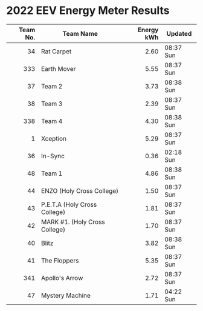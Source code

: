 # 2022 EEV Energy Meter Results
|Team No.|Team Name|Energy kWh|Updated|
|---:|---|---:|---|
|34|Rat Carpet|2.60|08:37 Sun|
|333|Earth Mover|5.55|08:37 Sun|
|37|Team 2|3.73|08:38 Sun|
|38|Team 3|2.39|08:37 Sun|
|338|Team 4|4.30|08:38 Sun|
|1|Xception|5.29|08:37 Sun|
|36|In-Sync|0.36|02:18 Sun|
|48|Team 1|4.86|08:38 Sun|
|44|ENZO (Holy Cross College)|1.50|08:37 Sun|
|43|P.E.T.A (Holy Cross College)|1.81|08:37 Sun|
|42|MARK #1. (Holy Cross College)|1.70|08:37 Sun|
|40|Blitz|3.82|08:38 Sun|
|41|The Floppers|5.35|08:37 Sun|
|341|Apollo's Arrow|2.72|08:37 Sun|
|47|Mystery Machine|1.71|04:22 Sun|
